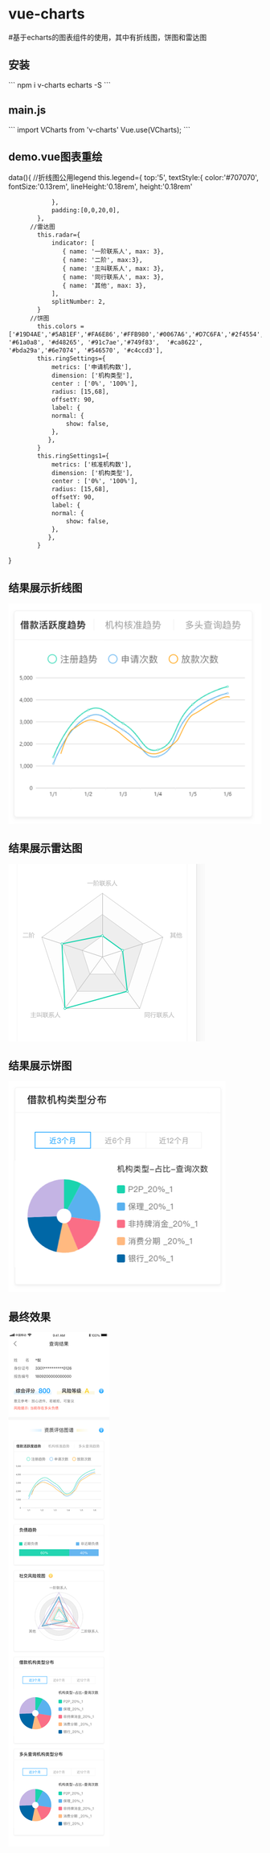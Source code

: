 # vue-charts
#基于echarts的图表组件的使用，其中有折线图，饼图和雷达图
<h2>安装</h2>
```
npm i v-charts echarts -S
```
<h2>main.js</h2>
```
  import VCharts from 'v-charts'
  Vue.use(VCharts);
```
<h2>demo.vue图表重绘</h2>

data(){
 //折线图公用legend
        	this.legend={
        		top:'5',
		        textStyle:{
		        	color:'#707070',
		        	fontSize:'0.13rem',
		        	lineHeight:'0.18rem',
		        	height:'0.18rem'
		        	
		        },
		        padding:[0,0,20,0],
        	},
          //雷达图
        	this.radar={
		        indicator: [
		           { name: '一阶联系人', max: 3},
		           { name: '二阶', max:3},
		           { name: '主叫联系人', max: 3},
		           { name: '同行联系人', max: 3},
		           { name: '其他', max: 3},
		        ],
		        splitNumber: 2,
        	}
          //饼图
        	this.colors =['#19D4AE','#5AB1EF','#FA6E86','#FFB980','#0067A6','#D7C6FA','#2f4554', '#61a0a8', '#d48265', '#91c7ae','#749f83',  '#ca8622', '#bda29a','#6e7074', '#546570', '#c4ccd3'],
        	this.ringSettings={
        		metrics: ['申请机构数'],
                dimension: ['机构类型'],
        		center : ['0%', '100%'],
        		radius: [15,68],
                offsetY: 90,
                label: {
                normal: {
                    show: false,
                }, 
               }, 
        	}
        	this.ringSettings1={
        		metrics: ['核准机构数'],
                dimension: ['机构类型'],
        		center : ['0%', '100%'],
        		radius: [15,68],
                offsetY: 90,
                label: {
                normal: {
                    show: false,
                }, 
               }, 
        	}
}


<h2>结果展示折线图</h2>
<img src="https://github.com/violet-panpan/vue-charts/blob/master/3.png"/>
<h2>结果展示雷达图</h2>
<img src="https://github.com/violet-panpan/vue-charts/blob/master/1.png"/>
<h2>结果展示饼图</h2>
<img src="https://github.com/violet-panpan/vue-charts/blob/master/2.png"/>

<h2>最终效果</h2>
<img src="https://github.com/violet-panpan/vue-charts/blob/master/大数据评分查询结果.jpg"/>
